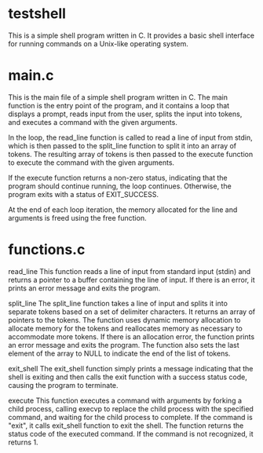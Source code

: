 # testshell

This is a simple shell program written in C. It provides a basic shell interface for running commands on a Unix-like operating system.


# main.c

This is the main file of a simple shell program written in C. The main function is the entry point of the program, and it contains a loop that displays a prompt, reads input from the user, splits the input into tokens, and executes a command with the given arguments.

In the loop, the read_line function is called to read a line of input from stdin, which is then passed to the split_line function to split it into an array of tokens. The resulting array of tokens is then passed to the execute function to execute the command with the given arguments.

If the execute function returns a non-zero status, indicating that the program should continue running, the loop continues. Otherwise, the program exits with a status of EXIT_SUCCESS.

At the end of each loop iteration, the memory allocated for the line and arguments is freed using the free function.


# functions.c

read_line 
This function reads a line of input from standard input (stdin) and returns a pointer to a buffer containing the line of input. If there is an error, it prints an error message and exits the program.

split_line
The split_line function takes a line of input and splits it into separate tokens based on a set of delimiter characters. It returns an array of pointers to the tokens. The function uses dynamic memory allocation to allocate memory for the tokens and reallocates memory as necessary to accommodate more tokens. If there is an allocation error, the function prints an error message and exits the program. The function also sets the last element of the array to NULL to indicate the end of the list of tokens.

exit_shell
The exit_shell function simply prints a message indicating that the shell is exiting and then calls the exit function with a success status code, causing the program to terminate.

execute
This function executes a command with arguments by forking a child process, calling execvp to replace the child process with the specified command, and waiting for the child process to complete. If the command is "exit", it calls exit_shell function to exit the shell. The function returns the status code of the executed command. If the command is not recognized, it returns 1.
